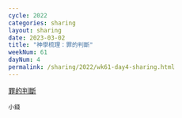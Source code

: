 ```yaml
---
cycle: 2022
categories: sharing
layout: sharing
date: 2023-03-02
title: "神學梳理：罪的判斷"
weekNum: 61
dayNum: 4
permalink: /sharing/2022/wk61-day4-sharing.html
---
```


[罪的判斷](https://eccseattle.github.io/media/sharing/2022/wk061/2023-03-02-bin.m4a)

`小錢`
